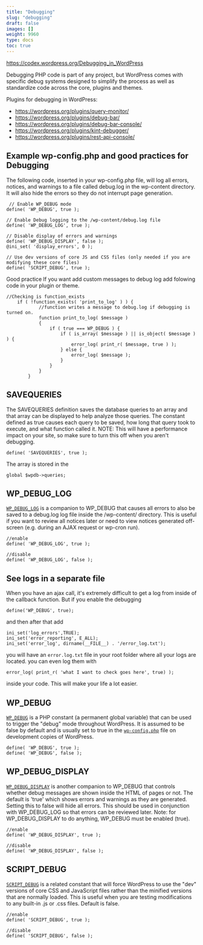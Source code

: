 ```yaml
---
title: "Debugging"
slug: "debugging"
draft: false
images: []
weight: 9960
type: docs
toc: true
---
```


https://codex.wordpress.org/Debugging_in_WordPress

Debugging PHP code is part of any project, but WordPress comes with specific debug systems designed to simplify the process as well as standardize code across the core, plugins and themes.

Plugins for debugging in WordPress:

* https://wordpress.org/plugins/query-monitor/
* https://wordpress.org/plugins/debug-bar/
* https://wordpress.org/plugins/debug-bar-console/
* https://wordpress.org/plugins/kint-debugger/
* https://wordpress.org/plugins/rest-api-console/


## Example wp-config.php and good practices for Debugging
The following code, inserted in your wp-config.php file, will log all errors, notices, and warnings to a file called debug.log in the wp-content directory. It will also hide the errors so they do not interrupt page generation.

     // Enable WP_DEBUG mode
    define( 'WP_DEBUG', true );
    
    // Enable Debug logging to the /wp-content/debug.log file
    define( 'WP_DEBUG_LOG', true );
    
    // Disable display of errors and warnings 
    define( 'WP_DEBUG_DISPLAY', false );
    @ini_set( 'display_errors', 0 );
    
    // Use dev versions of core JS and CSS files (only needed if you are modifying these core files)
    define( 'SCRIPT_DEBUG', true );


Good practice If you want add custom messages to debug log add folowing code in your plugin or theme.

    //Checking is function_exists  
        if ( !function_exists( 'print_to_log' ) ) {
                //function writes a message to debug.log if debugging is turned on.
                function print_to_log( $message )
                {
                    if ( true === WP_DEBUG ) {
                        if ( is_array( $message ) || is_object( $message ) ) {
                            error_log( print_r( $message, true ) );
                        } else {
                            error_log( $message );
                        }
                    }
                }
            }

## SAVEQUERIES
The SAVEQUERIES definition saves the database queries to an array and that array can be displayed to help analyze those queries. The constant defined as true causes each query to be saved, how long that query took to execute, and what function called it.
NOTE: This will have a performance impact on your site, so make sure to turn this off when you aren't debugging.

    define( 'SAVEQUERIES', true );
The array is stored in the 

    global $wpdb->queries;

## WP_DEBUG_LOG
[`WP_DEBUG_LOG`](https://codex.wordpress.org/WP_DEBUG) is a companion to WP_DEBUG that causes all errors to also be saved to a debug.log log file inside the /wp-content/ directory. This is useful if you want to review all notices later or need to view notices generated off-screen (e.g. during an AJAX request or wp-cron run).
   
    //enable
    define( 'WP_DEBUG_LOG', true );

    //disable
    define( 'WP_DEBUG_LOG', false );



## See logs in a separate file
When you have an ajax call, it's extremely difficult to get a log from inside of the callback function. But if you enable the debugging

    define('WP_DEBUG', true);

and then after that add

    ini_set('log_errors',TRUE);
    ini_set('error_reporting', E_ALL);
    ini_set('error_log', dirname(__FILE__) . '/error_log.txt');

you will have an `error.log.txt` file in your root folder where all your logs are located. you can even log them with

    error_log( print_r( 'what I want to check goes here', true) );

inside your code. This will make your life a lot easier.

## WP_DEBUG
[`WP_DEBUG`](https://codex.wordpress.org/WP_DEBUG) is a PHP constant (a permanent global variable) that can be used to trigger the "debug" mode throughout WordPress. It is assumed to be false by default and is usually set to true in the [`wp-config.php`](https://codex.wordpress.org/Editing_wp-config.php) file on development copies of WordPress.

    define( 'WP_DEBUG', true );
    define( 'WP_DEBUG', false );

## WP_DEBUG_DISPLAY
[`WP_DEBUG_DISPLAY`](https://codex.wordpress.org/WP_DEBUG) is another companion to WP_DEBUG that controls whether debug messages are shown inside the HTML of pages or not. The default is 'true' which shows errors and warnings as they are generated. Setting this to false will hide all errors. This should be used in conjunction with WP_DEBUG_LOG so that errors can be reviewed later.
Note: for WP_DEBUG_DISPLAY to do anything, WP_DEBUG must be enabled (true).


    //enable
    define( 'WP_DEBUG_DISPLAY', true );
    
    //disable
    define( 'WP_DEBUG_DISPLAY', false );



## SCRIPT_DEBUG
[`SCRIPT_DEBUG`](https://codex.wordpress.org/Debugging_in_WordPress) is a related constant that will force WordPress to use the "dev" versions of core CSS and JavaScript files rather than the minified versions that are normally loaded. This is useful when you are testing modifications to any built-in .js or .css files. Default is false.
   
    //enable
    define( 'SCRIPT_DEBUG', true );

    //disable
    define( 'SCRIPT_DEBUG', false );


